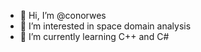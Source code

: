 - 👋 Hi, I’m @conorwes
- 👀 I’m interested in space domain analysis
- 🌱 I’m currently learning C++ and C#

<!---
conorwes/conorwes is a ✨ special ✨ repository because its `README.md` (this file) appears on your GitHub profile.
You can click the Preview link to take a look at your changes.
--->

